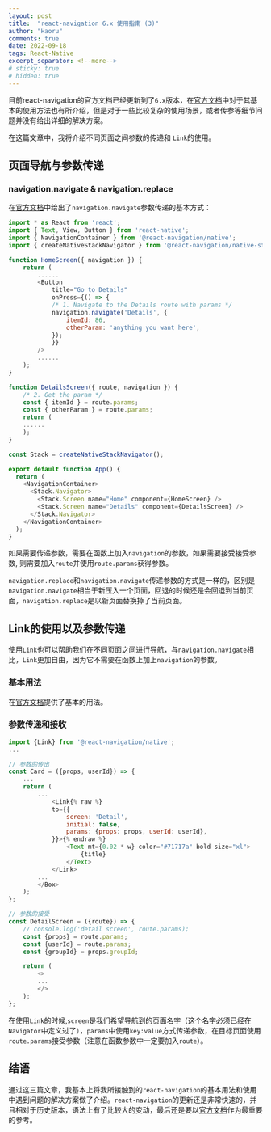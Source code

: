 ```yaml
---
layout: post
title:  "react-navigation 6.x 使用指南 (3)"
author: "Haoru"
comments: true
date: 2022-09-18
tags: React-Native
excerpt_separator: <!--more-->
# sticky: true
# hidden: true
---
```

<!--more-->

目前react-navigation的官方文档已经更新到了`6.x`版本，在[官方文档](https://reactnavigation.org/docs/getting-started/)中对于其基本的使用方法也有所介绍，但是对于一些比较复杂的使用场景，或者传参等细节问题并没有给出详细的解决方案。

在这篇文章中，我将介绍不同页面之间参数的传递和 `Link`的使用。

## 页面导航与参数传递
### navigation.navigate & navigation.replace
在[官方文档](https://reactnavigation.org/docs/params)中给出了`navigation.navigate`参数传递的基本方式：
```js
import * as React from 'react';
import { Text, View, Button } from 'react-native';
import { NavigationContainer } from '@react-navigation/native';
import { createNativeStackNavigator } from '@react-navigation/native-stack';

function HomeScreen({ navigation }) {
    return (
        ......
        <Button
            title="Go to Details"
            onPress={() => {
            /* 1. Navigate to the Details route with params */
            navigation.navigate('Details', {
                itemId: 86,
                otherParam: 'anything you want here',
            });
            }}
        />
        ......
    );
}

function DetailsScreen({ route, navigation }) {
    /* 2. Get the param */
    const { itemId } = route.params;
    const { otherParam } = route.params;
    return (
    ......
    );
}

const Stack = createNativeStackNavigator();

export default function App() {
  return (
    <NavigationContainer>
      <Stack.Navigator>
        <Stack.Screen name="Home" component={HomeScreen} />
        <Stack.Screen name="Details" component={DetailsScreen} />
      </Stack.Navigator>
    </NavigationContainer>
  );
}
```
如果需要传递参数，需要在函数上加入`navigation`的参数，如果需要接受接受参数, 则需要加入`route`并使用`route.params`获得参数。

`navigation.replace`和`navigation.navigate`传递参数的方式是一样的，区别是`navigation.navigate`相当于新压入一个页面，回退的时候还是会回退到当前页面，`navigation.replace`是以新页面替换掉了当前页面。

## Link的使用以及参数传递
使用`Link`也可以帮助我们在不同页面之间进行导航，与`navigation.navigate`相比，`Link`更加自由，因为它不需要在函数上加上`navigation`的参数。

### 基本用法
在[官方文档](https://reactnavigation.org/docs/link/)提供了基本的用法。

### 参数传递和接收
```js
import {Link} from '@react-navigation/native';
...

// 参数的传出
const Card = ({props, userId}) => {
    ...
    return (
        ...
            <Link{% raw %}
            to={{
                screen: 'Detail',
                initial: false,
                params: {props: props, userId: userId},
            }}>{% endraw %}
                <Text mt={0.02 * w} color="#71717a" bold size="xl">
                    {title}
                </Text>
            </Link>
        ...
        </Box>
    );
};

// 参数的接受
const DetailScreen = ({route}) => {
    // console.log('detail screen', route.params);
    const {props} = route.params;
    const {userId} = route.params;
    const {groupId} = props.groupId;

    return (
        <>
        ...
        </>
    );
};
```

在使用`Link`的时候,`screen`是我们希望导航到的页面名字（这个名字必须已经在`Navigator`中定义过了），`params`中使用`key:value`方式传递参数，在目标页面使用`route.params`接受参数（注意在函数参数中一定要加入`route`）。


## 结语
通过这三篇文章，我基本上将我所接触到的`react-navigation`的基本用法和使用中遇到问题的解决方案做了介绍。`react-navigation`的更新还是非常快速的，并且相对于历史版本，语法上有了比较大的变动，最后还是要以[官方文档](https://reactnavigation.org/docs/getting-started/)作为最重要的参考。